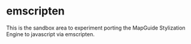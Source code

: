 emscripten
==========

This is the sandbox area to experiment porting the MapGuide Stylization Engine to javascript via emscripten.